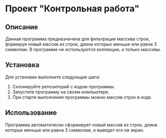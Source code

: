 # Проект "Контрольная работа"

## Описание

Данная программа предназначена для фильтрации массива строк, формируя новый массив из строк, длина которых меньше или равна 3 символам. В программе не используются коллекции, а только массивы.


## Установка

Для установки выполните следующие шаги:

1. Склонируйте репозиторий с кодом программы.
2. Запустите программу на своем компьютере.
3. При старте выполнения программы можно массив строк в коде.

## Использование

Программа автоматически сформирует новый массив из строк, длина которых меньше или равна 3 символам, и выведет его на экран.
